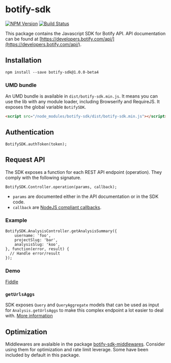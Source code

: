 # botify-sdk

[![NPM Version](https://img.shields.io/npm/v/botify-sdk.svg?style=flat)](https://www.npmjs.com/package/botify-sdk)
[![Build Status](https://travis-ci.org/botify-labs/botify-sdk-js.svg?branch=master)](https://travis-ci.org/botify-labs/botify-sdk-js)

This package contains the Javascript SDK for Botify API.
API documentation can be found at [https://developers.botify.com/api/](https://developers.botify.com/api/).


## Installation
```SH
npm install --save botify-sdk@1.0.0-beta4
```

### UMD bundle
An UMD bundle is available in `dist/botify-sdk.min.js`. It means you can use the lib with any module loader, including Browserify and RequireJS.
It exposes the global variable `BotifySDK`.

```HTML
<script src="/node_modules/botify-sdk/dist/botify-sdk.min.js"></script>
```


## Authentication
```JS
BotifySDK.authToken(token);
```

## Request API
The SDK exposes a function for each REST API endpoint (operation). They comply with the following signature.
```JS
BotifySDK.Controller.operation(params, callback);
```
- `params` are documented either in the API documentation or in the SDK code.
- `callback` are [NodeJS compliant callbacks](http://fredkschott.com/post/2014/03/understanding-error-first-callbacks-in-node-js/).

### Example
```JS
BotifySDK.AnalysisController.getAnalysisSummary({
    username: 'foo',
    projectSlug: 'bar',
    analysisSlug: 'koo',
}, function(error, result) {
  // Handle error/result
});
```

### Demo
[Fiddle](https://jsfiddle.net/uaoy0q8f/9/)

### `getUrlsAggs`
SDK exposes `Query` and `QueryAggregate` models that can be used as input for `Analysis.getUrlsAggs` to make this complex endpoint a lot easier to deal with. [More information](https://github.com/botify-labs/botify-sdk-js-middlewares/blob/master/docs/middlewares/queryMiddleware.md)


## Optimization
Middlewares are avalaible in the package [botify-sdk-middlewares](https://github.com/botify-labs/botify-sdk-js-middlewares). Consider using them for optimization and rate limit leverage. Some have been included by default in this package.
